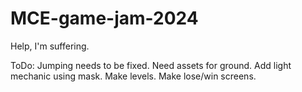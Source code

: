 # MCE-game-jam-2024

Help, I'm suffering.

ToDo:
    Jumping needs to be fixed.
    Need assets for ground.
    Add light mechanic using mask.
    Make levels.
    Make lose/win screens.